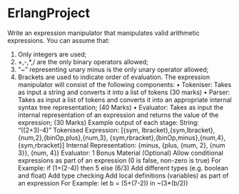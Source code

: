 # ErlangProject
Write an expression manipulator that manipulates valid arithmetic expressions.
You can assume that:
1. Only integers are used;
2. +,-,*,/ are the only binary operators allowed;
3. “~” representing unary minus is the only unary operator allowed;
4. Brackets are used to indicate order of evaluation.
The expression manipulator will consist of the following components:
• Tokeniser: Takes as input a string and converts it into a list of tokens
(30 marks)
• Parser: Takes as input a list of tokens and converts it into an appropriate internal syntax tree
representation;
(40 Marks)
• Evaluator: Takes as input the internal representation of an expression and returns the value
of the expression;
(30 Marks)
Example output of each stage:
String: “((2+3)-4)”
Tokenised Expression: [{sym, lbracket},{sym,lbracket},{num,2},{binOp,plus},{num,3},
{sym,rbracket},{binOp,minus},{num,4},{sym,rbracket}]
Internal Representation: {minus, {plus, {num, 2}, {num 3}}, {num, 4}}
Evaluator: 1
Bonus Material (Optional)
Allow conditional expressions as part of an expression (0 is false, non-zero is true)
For Example: if (1+(2-4)) then 5 else (6/3)
Add different types (e.g. boolean and float)
Add type checking
Add local definitions (variables) as part of an expression
For Example: let b = (5+(7-2)) in ~(3*(b/2))
